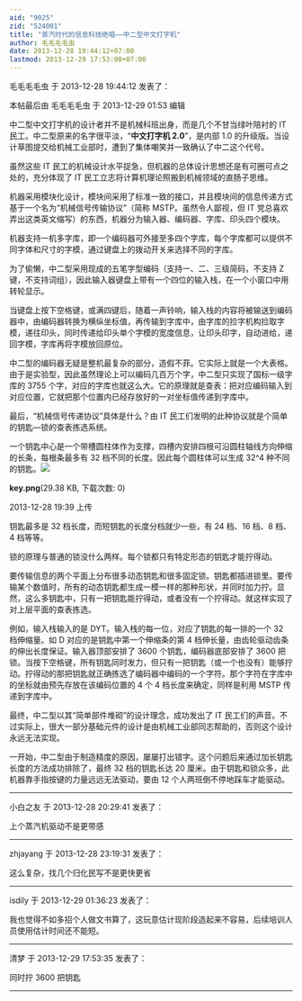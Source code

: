 ```yaml
---
aid: "9025"
zid: "524001"
title: "蒸汽时代的信息科技绝唱——中二型中文打字机"
author: 毛毛毛毛虫
date: 2013-12-28 19:44:12+07:00
lastmod: 2013-12-29 17:53:00+07:00
---
```


毛毛毛毛虫 于 2013-12-28 19:44:12 发表了：

本帖最后由 毛毛毛毛虫 于 2013-12-29 01:53 编辑

中二型中文打字机的设计者并不是机械科班出身，而是几个不甘当绿叶陪衬的 IT 民工。中二型原来的名字很平淡，“**中文打字机 2.0**”，是内部 1.0 的升级版。当设计草图提交给机械工业部时，遭到了集体嘲笑并一致确认了中二这个代号。

虽然这些 IT 民工的机械设计水平捉急，但机器的总体设计思想还是有可圈可点之处的，充分体现了 IT 民工立志将计算机理论照搬到机械领域的直肠子思维。

机器采用模块化设计，模块间采用了标准一致的接口，并且模块间的信息传递方式基于一个名为“机械信号传输协议”（简称 MSTP。虽然令人鄙视，但 IT 党总喜欢弄出这类英文缩写）的东西，机器分为输入器、编码器、字库、印头四个模块。

机器支持一机多字库，即一个编码器可外接至多四个字库，每个字库都可以提供不同字体和尺寸的字模，通过键盘上的拨动开关来选择不同的字库。

为了偷懒，中二型采用现成的五笔字型编码（支持一、二、三级简码，不支持 Z 键，不支持词组），因此输入器键盘上带有一个四位的输入栈，在一个小窗口中用转轮显示。

当键盘上按下空格键，或满四键后，随着一声铃响，输入栈的内容将被输送到编码器中，由编码器转换为横纵坐标值，再传输到字库中，由字库的捡字机构捡取字模，递往印头，同时传递给印头单个字模的宽度信息，让印头印字，自动进给，递回字模，字库再将字模放回原位。

中二型的编码器无疑是整机最复杂的部分，造假不菲。它实际上就是一个大表格。由于是实验型，因此虽然理论上可以编码几百万个字，中二型只实现了国标一级字库的 3755 个字，对应的字库也就这么大。它的原理就是查表：把对应编码输入到对应位置，它就把那个位置内已经存放好的一对坐标值传递到字库中。

最后，“机械信号传递协议”具体是什么？由 IT 民工们发明的此种协议就是个简单的钥匙—锁的查表拣选系统。

一个钥匙中心是一个带槽圆柱体作为支撑，四槽内安排四根可沿圆柱轴线方向伸缩的长条，每根条最多有 32 档不同的长度。因此每个圆柱体可以生成 32^4 种不同的钥匙。![](/9025/193908j6b5gz0wxtz0fywy.png)

**key.png**(29.38 KB, 下载次数: 0)

2013-12-28 19:39 上传

钥匙最多是 32 档长度，而短钥匙的长度分档就少一些，有 24 档、16 档、8 档、4 档等等。

锁的原理与普通的锁没什么两样。每个锁都只有特定形态的钥匙才能拧得动。

要传输信息的两个平面上分布很多动态钥匙和很多固定锁。钥匙都插进锁里。要传输某个数值时，所有的动态钥匙都生成一模一样的那种形状，并同时加力拧。显然，这么多钥匙中，只有一把钥匙能拧得动，或者没有一个拧得动。就这样实现了对上层平面的查表拣选。

例如，输入栈输入的是 DYT。输入栈的每一位，对应了钥匙的每一排的一个 32 档伸缩量。如 D 对应的是钥匙中第一个伸缩条的第 4 档伸长量，由齿轮驱动齿条的伸出长度保证。输入器顶部安排了 3600 个钥匙，编码器底部安排了 3600 把锁。当按下空格键，所有钥匙同时发力，但只有一把钥匙（或一个也没有）能够拧动。拧得动的那把钥匙就正确拣选了编码器中编码的一个字符。那个字符在字库中的坐标就由预先存放在该编码位置的 4 个 4 档长度来确定，同样是利用 MSTP 传递到字库中。

最终，中二型以其“简单部件堆砌”的设计理念，成功发出了 IT 民工们的声音。不过实际上，很大一部分基础元件的设计是由机械工业部同志帮助的，否则这个设计永远无法实现。

一开始，中二型由于制造精度的原因，屡屡打出错字。这个问题后来通过加长钥匙长度的方法成功排除了，最终 32 档的钥匙长达 20 厘米。由于钥匙和锁众多，此机器靠手指按键的力量远远无法驱动，要由 12 个人两班倒不停地踩车才能驱动。

---

小白之友 于 2013-12-28 20:29:41 发表了：

上个蒸汽机驱动不是更带感

---

zhjayang 于 2013-12-28 23:19:31 发表了：

这么复杂，找几个归化民写不是更快更省

---

isdily 于 2013-12-29 01:36:23 发表了：

我也觉得不如多招个人做文书算了，这玩意估计现阶段造起来不容易，后续培训人员使用估计时间还不能短。

---

清梦 于 2013-12-29 17:53:35 发表了：

同时拧 3600 把钥匙

---
